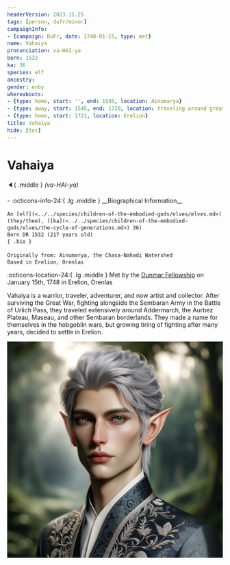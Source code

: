 ```yaml
---
headerVersion: 2023.11.25
tags: [person, dufr/minor]
campaignInfo:
- {campaign: DuFr, date: 1748-01-15, type: met}
name: Vahaiya
pronunciation: va-HAI-ya
born: 1532
ka: 36
species: elf
ancestry:
gender: enby
whereabouts:
- {type: home, start: '', end: 1545, location: Ainumarya}
- {type: away, start: 1545, end: 1720, location: traveling around greater Sembara}
- {type: home, start: 1721, location: Erelion}
title: Vahaiya
hide: [toc]
---
```


# Vahaiya
:speaker:{ .middle } *(va-HAI-ya)*  
<div class="grid cards ext-narrow-margin ext-one-column" markdown>
- :octicons-info-24:{ .lg .middle } __Biographical Information__

    An [elf](<../../species/children-of-the-embodied-gods/elves/elves.md>) (they/them), ([ka](<../../species/children-of-the-embodied-gods/elves/the-cycle-of-generations.md>) 36)  
    Born DR 1532 (217 years old)  
    { .bio }

    Originally from: Ainumarya, the Chasa-Nahadi Watershed
    Based in Erelion, Orenlas
</div>



:octicons-location-24:{ .lg .middle } Met by the [Dunmar Fellowship](<../pcs/dunmar-fellowship/dunmar-fellowship.md>) on January 15th, 1748 in Erelion, Orenlas  


Vahaiya is a warrior, traveler, adventurer, and now artist and collector. After surviving the Great War, fighting alongside the Sembaran Army in the Battle of Urlich Pass, they traveled extensively around Addermarch, the Aurbez Plateau, Maseau, and other Sembaran borderlands. They made a name for themselves in the hobgoblin wars, but growing tiring of fighting after many years, decided to settle in Erelion. 

![Vahaiya Portrait](../../assets/vahaiya-portrait.png)

